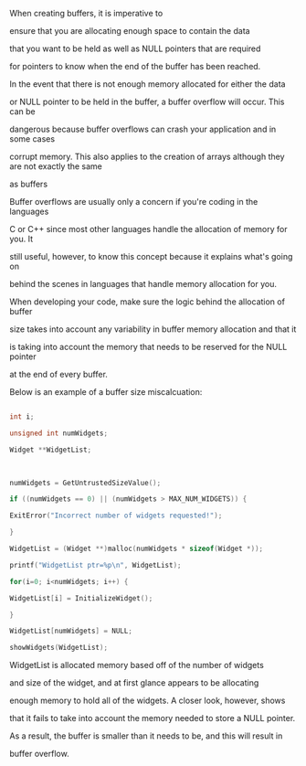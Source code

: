When creating buffers, it is imperative to 

ensure that you are allocating enough space to contain the data  

that you want to be held as well as NULL pointers that are required 

for pointers to know when the end of the buffer has been reached. 

In the event that there is not enough memory allocated for either the data 

or NULL pointer to be held in the buffer, a buffer overflow will occur. This can be 

dangerous because buffer overflows can crash your application and in some cases 

corrupt memory. This also applies to the creation of arrays although they are not exactly the same 

as buffers 

  

Buffer overflows are usually only a concern if you're coding in the languages 

C or C++ since most other languages handle the allocation of memory for you. It 

still useful, however, to know this concept because it explains what's going on 

behind the scenes in languages that handle memory allocation for you. 

  

When developing your code, make sure the logic behind the allocation of buffer 

size takes into account any variability in buffer memory allocation and that it 

is taking into account the memory that needs to be reserved for the NULL pointer 

at the end of every buffer. 

  

Below is an example of a buffer size miscalcuation: 

  

```C 

int i; 

unsigned int numWidgets; 

Widget **WidgetList; 

  

numWidgets = GetUntrustedSizeValue(); 

if ((numWidgets == 0) || (numWidgets > MAX_NUM_WIDGETS)) { 

ExitError("Incorrect number of widgets requested!"); 

} 

WidgetList = (Widget **)malloc(numWidgets * sizeof(Widget *)); 

printf("WidgetList ptr=%p\n", WidgetList); 

for(i=0; i<numWidgets; i++) { 

WidgetList[i] = InitializeWidget(); 

} 

WidgetList[numWidgets] = NULL; 

showWidgets(WidgetList); 

``` 

  

WidgetList is allocated memory based off of the number of widgets 

and size of the widget, and at first glance appears to be allocating 

enough memory to hold all of the widgets. A closer look, however, shows 

that it fails to take into account the memory needed to store a NULL pointer. 

As a result, the buffer is smaller than it needs to be, and this will result in 

buffer overflow. 
